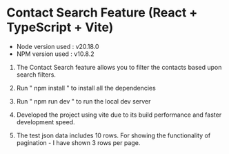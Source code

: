 # Contact Search Feature (React + TypeScript + Vite)

* Node version used : v20.18.0
* NPM version used : v10.8.2

1. The Contact Search feature allows you to filter the contacts based upon search filters.

2. Run " npm install " to install all the dependencies

3. Run " npm run dev " to run the local dev server

4. Developed the project using vite due to its build performance and faster development speed.

5. The test json data includes 10 rows. For showing the functionality of pagination - I have shown 3 rows per page.


